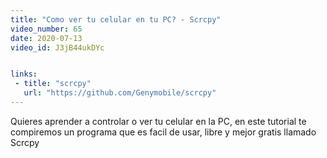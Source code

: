 ```yaml
---
title: "Como ver tu celular en tu PC? - Scrcpy"
video_number: 65
date: 2020-07-13
video_id: J3jB44ukDYc


links:
 - title: "scrcpy"
   url: "https://github.com/Genymobile/scrcpy"
---
```


Quieres aprender a controlar o ver tu celular en la PC, en este tutorial te compiremos un programa que es facil de usar, libre y mejor gratis llamado Scrcpy
